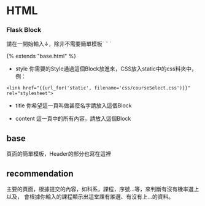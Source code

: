 # HTML

### Flask Block

請在一開始輸入↓，除非不需要簡單模板ˊ ˇ ˋ

{% extends "base.html" %}

- style
你需要的Style通過這個Block放進來，CSS放入static中的css料夾中，例：

```<link href="{{url_for('static', filename='css/courseSelect.css')}}" rel="stylesheet">```

- title
你希望這一頁叫做甚麼名字請放入這個Block

- content
這一頁中的所有內容，請放入這個Block

## base

頁面的簡單模板，Header的部分也寫在這裡

## recommendation

主要的頁面，根據提交的內容，如科系，課程，序號...等，來判斷有沒有機率選上以及，
會根據你輸入的課程顯示出這堂課有誰選、有沒有上...的資料。
